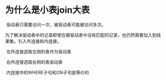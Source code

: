 # 为什么是小表join大表

​	驱动表只需要访问一次，被驱动表可能被访问多次。

​	为了解决驱动表中的记录即使在被驱动表中没有匹配的记录，也仍然需要加入到结果集。引入外连接和内连接。

​	左外连接选取左侧的表作为驱动表

​	右外连接选取右侧的表驱动表

​	内连接中的WHERE子句和ON子句是等价的

